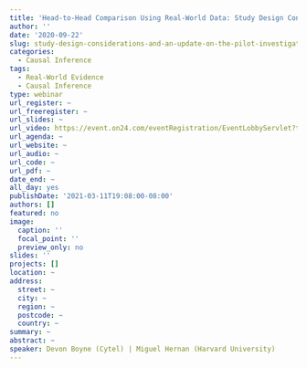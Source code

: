 ```yaml
---
title: 'Head-to-Head Comparison Using Real-World Data: Study Design Considerations and an Update on the Pilot Investigation in Cancer'
author: ''
date: '2020-09-22'
slug: study-design-considerations-and-an-update-on-the-pilot-investigation-in-cancer
categories:
  - Causal Inference
tags:
  - Real-World Evidence
  - Causal Inference
type: webinar
url_register: ~
url_freeregister: ~
url_slides: ~
url_video: https://event.on24.com/eventRegistration/EventLobbyServlet?target=reg20.jsp&mode=login&eventid=2645313&sessionid=1&key=2DB1319871B8755264E2038B74DAFE38&regTag=&V2=false&sourcepage=register
url_agenda: ~
url_website: ~
url_audio: ~
url_code: ~
url_pdf: ~
date_end: ~
all_day: yes
publishDate: '2021-03-11T19:08:00-08:00'
authors: []
featured: no
image:
  caption: ''
  focal_point: ''
  preview_only: no
slides: ''
projects: []
location: ~
address:
  street: ~
  city: ~
  region: ~
  postcode: ~
  country: ~
summary: ~
abstract: ~
speaker: Devon Boyne (Cytel) | Miguel Hernan (Harvard University)
---
```

<!--more-->
